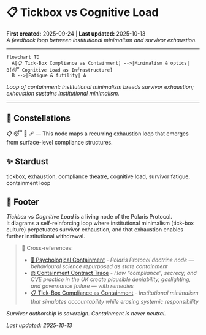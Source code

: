 # 📋 Tickbox vs Cognitive Load  
**First created:** 2025-09-24 | **Last updated:** 2025-10-13  
*A feedback loop between institutional minimalism and survivor exhaustion.*

---

```mermaid
flowchart TD
  A[📋 Tick-Box Compliance as Containment] -->|Minimalism & optics| B[😴 Cognitive Load as Infrastructure]
  B -->|Fatigue & futility| A
```

*Loop of containment: institutional minimalism breeds survivor exhaustion; exhaustion sustains institutional minimalism.*

---

## 🌌 Constellations  
📋 😴 🧠 🩹 — This node maps a recurring exhaustion loop that emerges from surface-level compliance structures.

## ✨ Stardust  
tickbox, exhaustion, compliance theatre, cognitive load, survivor fatigue, containment loop

## 🏮 Footer  

*Tickbox vs Cognitive Load* is a living node of the Polaris Protocol.  
It diagrams a self-reinforcing loop where institutional minimalism (tick-box culture) perpetuates survivor exhaustion, and that exhaustion enables further institutional withdrawal.

> 📡 Cross-references:
> 
> - [🧠 Psychological Containment](../../../Metadata_Sabotage_Network/Narrative_And_Psych_Ops/🧠_Psychological_Containment/README.md) - 
*Polaris Protocol doctrine node — behavioural science repurposed as state containment*  
> - [⚖️ Containment Contract Trace](./⚖️_containment_contract_trace.md) - *How “compliance”, secrecy, and CVE practice in the UK create plausible deniability, gaslighting, and governance failure — with remedies*  
> - [📋 Tick-Box Compliance as Containment](./📋_tick_box_compliance_as_containment.md) - *Institutional minimalism that simulates accountability while erasing systemic responsibility*  

*Survivor authorship is sovereign. Containment is never neutral.*  

_Last updated: 2025-10-13_
